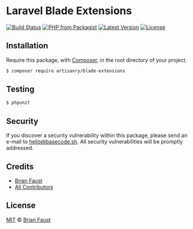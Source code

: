 # Laravel Blade Extensions

[![Build Status](https://img.shields.io/travis/artisanry/Blade-Extensions/master.svg?style=flat-square)](https://travis-ci.org/artisanry/Blade-Extensions)
[![PHP from Packagist](https://img.shields.io/packagist/php-v/artisanry/blade-extensions.svg?style=flat-square)]()
[![Latest Version](https://img.shields.io/github/release/artisanry/Blade-Extensions.svg?style=flat-square)](https://github.com/artisanry/Blade-Extensions/releases)
[![License](https://img.shields.io/packagist/l/artisanry/Blade-Extensions.svg?style=flat-square)](https://packagist.org/packages/artisanry/Blade-Extensions)

## Installation

Require this package, with [Composer](https://getcomposer.org/), in the root directory of your project.

``` bash
$ composer require artisanry/blade-extensions
```

## Testing

``` bash
$ phpunit
```

## Security

If you discover a security vulnerability within this package, please send an e-mail to hello@basecode.sh. All security vulnerabilities will be promptly addressed.

## Credits

- [Brian Faust](https://github.com/faustbrian)
- [All Contributors](../../contributors)

## License

[MIT](LICENSE) © [Brian Faust](https://basecode.sh)
